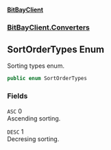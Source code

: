 #### [BitBayClient](./index.md 'index')
### [BitBayClient.Converters](./BitBayClient-Converters.md 'BitBayClient.Converters')
## SortOrderTypes Enum
Sorting types enum.  
```csharp
public enum SortOrderTypes
```
### Fields
<a name='BitBayClient-Converters-SortOrderTypes-ASC'></a>
`ASC` 0  
Ascending sorting.  
  
<a name='BitBayClient-Converters-SortOrderTypes-DESC'></a>
`DESC` 1  
Decresing sorting.  
  

